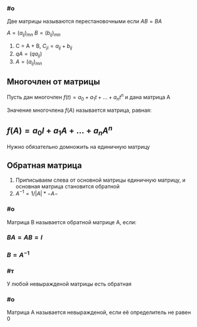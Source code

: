 
### #о 

Две матрицы называются перестановочными если $AB = BA$ 

$A = (a_{ij})_{mn}$
$B = (b_{ij})_{mn}$

1) C = A + B, $C_{ji} = a_{ij} + b_{ij}$
2) $qA = (qa_{ij})$
3) $A = (a_{ij})_{mn}$

## Многочлен от матрицы

Пусть дан многочлен $f(t) = a_0 + a_{1}t + ... + a_nt^n$ и дана матрица A

Значение многочлена $f(A)$ называется матрица, равная:
## $f(A) = a_0I + a_1A + ... + a_nA^n$ 

Нужно обязательно домножить на единичную матрицу

## Обратная матрица

1) Приписываем слева от основной матрицы единичную матрицу, и основная матрица становится обратной
2)  $A^{-1} = 1/|A| * -A-$ 

### #о 

Матрица B называется обратной матрице A, если:
### $BA = AB = I$
### $B = A^{-1}$

### #т 

У любой невыражденой матрицы есть обратная

### #о 

Матрица A называется невыражденой, если её определитель не равен 0

